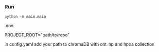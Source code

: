 ### Run
`python -m main.main`

.env:

PROJECT_ROOT="path/to/repo"

in config.yaml
add your path to chromaDB with ont_hp and hpoa collection

